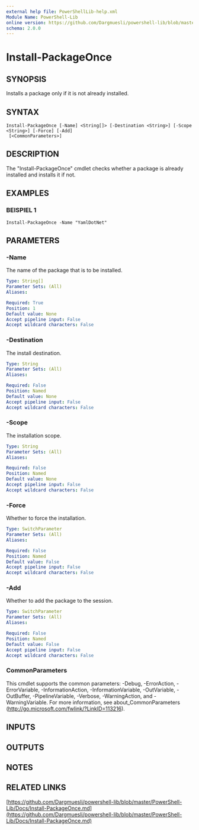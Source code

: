 ```yaml
---
external help file: PowerShellLib-help.xml
Module Name: PowerShell-Lib
online version: https://github.com/Dargmuesli/powershell-lib/blob/master/PowerShell-Lib/Docs/Install-PackageOnce.md
schema: 2.0.0
---
```


# Install-PackageOnce

## SYNOPSIS
Installs a package only if it is not already installed.

## SYNTAX

```
Install-PackageOnce [-Name] <String[]> [-Destination <String>] [-Scope <String>] [-Force] [-Add]
 [<CommonParameters>]
```

## DESCRIPTION
The "Install-PackageOnce" cmdlet checks whether a package is already installed and installs it if not.

## EXAMPLES

### BEISPIEL 1
```
Install-PackageOnce -Name "YamlDotNet"
```

## PARAMETERS

### -Name
The name of the package that is to be installed.

```yaml
Type: String[]
Parameter Sets: (All)
Aliases:

Required: True
Position: 1
Default value: None
Accept pipeline input: False
Accept wildcard characters: False
```

### -Destination
The install destination.

```yaml
Type: String
Parameter Sets: (All)
Aliases:

Required: False
Position: Named
Default value: None
Accept pipeline input: False
Accept wildcard characters: False
```

### -Scope
The installation scope.

```yaml
Type: String
Parameter Sets: (All)
Aliases:

Required: False
Position: Named
Default value: None
Accept pipeline input: False
Accept wildcard characters: False
```

### -Force
Whether to force the installation.

```yaml
Type: SwitchParameter
Parameter Sets: (All)
Aliases:

Required: False
Position: Named
Default value: False
Accept pipeline input: False
Accept wildcard characters: False
```

### -Add
Whether to add the package to the session.

```yaml
Type: SwitchParameter
Parameter Sets: (All)
Aliases:

Required: False
Position: Named
Default value: False
Accept pipeline input: False
Accept wildcard characters: False
```

### CommonParameters
This cmdlet supports the common parameters: -Debug, -ErrorAction, -ErrorVariable, -InformationAction, -InformationVariable, -OutVariable, -OutBuffer, -PipelineVariable, -Verbose, -WarningAction, and -WarningVariable.
For more information, see about_CommonParameters (http://go.microsoft.com/fwlink/?LinkID=113216).

## INPUTS

## OUTPUTS

## NOTES

## RELATED LINKS

[https://github.com/Dargmuesli/powershell-lib/blob/master/PowerShell-Lib/Docs/Install-PackageOnce.md](https://github.com/Dargmuesli/powershell-lib/blob/master/PowerShell-Lib/Docs/Install-PackageOnce.md)

